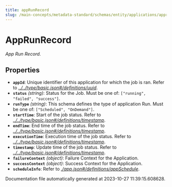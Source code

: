 ```yaml
---
title: appRunRecord
slug: /main-concepts/metadata-standard/schemas/entity/applications/apprunrecord
---
```


# AppRunRecord

*App Run Record.*

## Properties

- **`appId`**: Unique identifier of this application for which the job is ran. Refer to *[../../type/basic.json#/definitions/uuid](#/../type/basic.json#/definitions/uuid)*.
- **`status`** *(string)*: Status for the Job. Must be one of: `["running", "failed", "success"]`.
- **`runType`** *(string)*: This schema defines the type of application Run. Must be one of: `["Scheduled", "OnDemand"]`.
- **`startTime`**: Start of the job status. Refer to *[../../type/basic.json#/definitions/timestamp](#/../type/basic.json#/definitions/timestamp)*.
- **`endTime`**: End time of the job status. Refer to *[../../type/basic.json#/definitions/timestamp](#/../type/basic.json#/definitions/timestamp)*.
- **`executionTime`**: Execution time of the job status. Refer to *[../../type/basic.json#/definitions/timestamp](#/../type/basic.json#/definitions/timestamp)*.
- **`timestamp`**: Update time of the job status. Refer to *[../../type/basic.json#/definitions/timestamp](#/../type/basic.json#/definitions/timestamp)*.
- **`failureContext`** *(object)*: Failure Context for the Application.
- **`successContext`** *(object)*: Success Context for the Application.
- **`scheduleInfo`**: Refer to *[./app.json#/definitions/appSchedule](#app.json#/definitions/appSchedule)*.


Documentation file automatically generated at 2023-10-27 11:39:15.608628.
